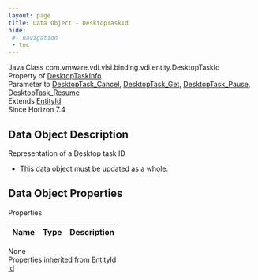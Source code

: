 ```yaml
---
layout: page
title: Data Object - DesktopTaskId
hide:
 #- navigation
 - toc
---
```


  
  
  



Java Class
    com.vmware.vdi.vlsi.binding.vdi.entity.DesktopTaskId  
Property of
     [DesktopTaskInfo](vdi.task.DesktopTask.DesktopTaskInfo.md#field_detail)  
Parameter to
     [DesktopTask_Cancel](vdi.task.DesktopTask.md#cancel), [DesktopTask_Get](vdi.task.DesktopTask.md#get), [DesktopTask_Pause](vdi.task.DesktopTask.md#pause), [DesktopTask_Resume](vdi.task.DesktopTask.md#resume)  
Extends
     [EntityId](vdi.EntityId.md)  
Since 
    Horizon 7.4

## Data Object Description 

Representation of a Desktop task ID 

  * This data object must be updated as a whole.



## Data Object Properties

Properties

Name |  Type |  Description   
---|---|---  
None  
Properties inherited from [EntityId](vdi.EntityId.md)  
[id](vdi.EntityId.md#id)  
  
  
  
  
  


